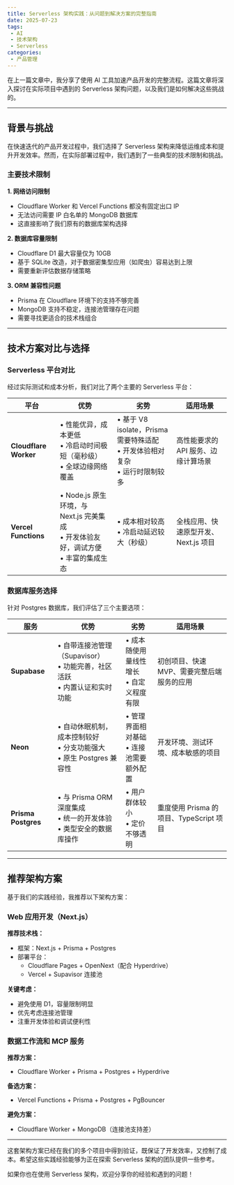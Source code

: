 ```yaml
---
title: Serverless 架构实践：从问题到解决方案的完整指南
date: 2025-07-23
tags:
 - AI
 - 技术架构
 - Serverless
categories: 
 - 产品管理
---
```


在上一篇文章中，我分享了使用 AI 工具加速产品开发的完整流程。这篇文章将深入探讨在实际项目中遇到的 Serverless 架构问题，以及我们是如何解决这些挑战的。

---

## 背景与挑战

在快速迭代的产品开发过程中，我们选择了 Serverless 架构来降低运维成本和提升开发效率。然而，在实际部署过程中，我们遇到了一些典型的技术限制和挑战。

### 主要技术限制

**1. 网络访问限制**
- Cloudflare Worker 和 Vercel Functions 都没有固定出口 IP
- 无法访问需要 IP 白名单的 MongoDB 数据库
- 这直接影响了我们原有的数据库架构选择

**2. 数据库容量限制**
- Cloudflare D1 最大容量仅为 10GB
- 基于 SQLite 改造，对于数据密集型应用（如爬虫）容易达到上限
- 需要重新评估数据存储策略

**3. ORM 兼容性问题**
- Prisma 在 Cloudflare 环境下的支持不够完善
- MongoDB 支持不稳定，连接池管理存在问题
- 需要寻找更适合的技术栈组合

---

## 技术方案对比与选择

### Serverless 平台对比

经过实际测试和成本分析，我们对比了两个主要的 Serverless 平台：

| 平台 | 优势 | 劣势 | 适用场景 |
|------|------|------|----------|
| **Cloudflare Worker** | • 性能优异，成本更低<br>• 冷启动时间极短（毫秒级）<br>• 全球边缘网络覆盖 | • 基于 V8 isolate，Prisma 需要特殊适配<br>• 开发体验相对复杂<br>• 运行时限制较多 | 高性能要求的 API 服务、边缘计算场景 |
| **Vercel Functions** | • Node.js 原生环境，与 Next.js 完美集成<br>• 开发体验友好，调试方便<br>• 丰富的集成生态 | • 成本相对较高<br>• 冷启动延迟较大（秒级） | 全栈应用、快速原型开发、Next.js 项目 |

### 数据库服务选择

针对 Postgres 数据库，我们评估了三个主要选项：

| 服务 | 优势 | 劣势 | 适用场景 |
|------|------|------|----------|
| **Supabase** | • 自带连接池管理（Supavisor）<br>• 功能完善，社区活跃<br>• 内置认证和实时功能 | • 成本随使用量线性增长<br>• 自定义程度有限 | 初创项目、快速 MVP、需要完整后端服务的应用 |
| **Neon** | • 自动休眠机制，成本控制较好<br>• 分支功能强大<br>• 原生 Postgres 兼容性 | • 管理界面相对基础<br>• 连接池需要额外配置 | 开发环境、测试环境、成本敏感的项目 |
| **Prisma Postgres** | • 与 Prisma ORM 深度集成<br>• 统一的开发体验<br>• 类型安全的数据库操作 | • 用户群体较小<br>• 定价不够透明 | 重度使用 Prisma 的项目、TypeScript 项目 |

---

## 推荐架构方案

基于我们的实践经验，我推荐以下架构方案：

### Web 应用开发（Next.js）

**推荐技术栈：**
- 框架：Next.js + Prisma + Postgres
- 部署平台：
  - Cloudflare Pages + OpenNext（配合 Hyperdrive）
  - Vercel + Supavisor 连接池

**关键考虑：**
- 避免使用 D1，容量限制明显
- 优先考虑连接池管理
- 注重开发体验和调试便利性

### 数据工作流和 MCP 服务

**推荐方案：**
- Cloudflare Worker + Prisma + Postgres + Hyperdrive

**备选方案：**
- Vercel Functions + Prisma + Postgres + PgBouncer

**避免方案：**
- Cloudflare Worker + MongoDB（连接池支持差）

---

这套架构方案已经在我们的多个项目中得到验证，既保证了开发效率，又控制了成本。希望这些实践经验能够为正在探索 Serverless 架构的团队提供一些参考。

如果你也在使用 Serverless 架构，欢迎分享你的经验和遇到的问题！
